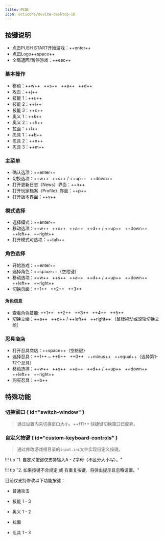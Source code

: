 ```yaml
---
title: PC端
icon: octicons/device-desktop-16
---
```


## 按键说明

- 点击PUSH START开始游戏：++enter++
- 点击Logo++space++
- 全局返回/暂停游戏：++esc++

### 基本操作

- 移动：++w++ &nbsp; ++s++ &nbsp; ++a++ &nbsp; ++d++
- 攻击：++j++
- 技能 1：++u++
- 技能 2：++i++
- 技能 3：++o++
- 奥义 1：++k++
- 奥义 2：++h++
- 拉面：++l++
- 忍具 1：++b++
- 忍具 2：++n++
- 忍具 3：++m++

### 主菜单

- 确认选项：++enter++
- 切换选项：++w++ &nbsp; ++s++ / ++up++ &nbsp; ++down++
- 打开更新日志（News）界面：++n++
- 打开玩家档案（Profile）界面：++p++
- 打开版本界面：++v++

### 模式选择

- 选择模式：++enter++
- 移动选项：++w++ &nbsp; ++s++ &nbsp; ++a++ &nbsp; ++d++ / ++up++ &nbsp; ++down++ &nbsp; ++left++ &nbsp; ++right++
- 打开模式可选项：++tab++

### 角色选择

- 开始游戏：++enter++
- 选择角色：++space++（空格键）
- 移动选项：++w++ &nbsp; ++s++ &nbsp; ++a++ &nbsp; ++d++ / ++up++ &nbsp; ++down++ &nbsp; ++left++ &nbsp; ++right++
- 切换页面：++1++ &nbsp; ++2++ &nbsp; ++3++

#### 角色信息

- 查看角色技能: ++1++ &nbsp; ++2++ &nbsp; ++3++ &nbsp; ++4++ &nbsp; ++5++
- 切换立绘：++a++ &nbsp; ++d++ / ++left++ &nbsp; ++right++ （鼠标拖动或滚轮切换立绘）

### 忍具商店

- 打开忍具商店：++space++（空格键）
- 选择忍具：++1++ ~ ++9++ &nbsp; ++0++ &nbsp; ++minus++ &nbsp; ++equal++（选择第1-12个忍具）
- 移动选择：++w++ &nbsp; ++s++ &nbsp; ++a++ &nbsp; ++d++ / ++up++ &nbsp; ++down++ &nbsp; ++left++ &nbsp; ++right++
- 购买忍具：++b++

## 特殊功能

### 切换窗口 { id="switch-window" }

> 通过设置内来切换窗口大小。++f11++ 快捷键切换窗口已废弃。

### 自定义按键 { id="custom-keyboard-controls" }

> 通过修改游戏根目录的`input.ini`文件实现自定义按键。

!!! tip "1. 自定义按键仅支持输入A - Z字母（不区分大小写）。"

!!! tip "2. 如果按键不合规定 或 有重复按键，将弹出提示且忽略设置。"

目前仅支持修改以下功能按键：

- 普通攻击

- 技能 1 - 3

- 奥义 1 - 2

- 拉面

- 忍具 1 - 3
